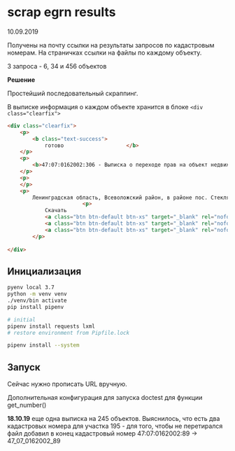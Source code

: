 scrap egrn results
==================

10.09.2019

Получены на почту ссылки на результаты запросов по кадастровым номерам.
На страничках ссылки на файлы по каждому объекту.

3 запроса - 6, 34 и 456 объектов

**Решение**

Простейший последовательный скраппинг.

В выписке информация о каждом объекте хранится в блоке `<div class="clearfix">`

```html
<div class="clearfix">
    <p>
        <b class="text-success">
            готово                    </b>
    </p>
    <p>
        <b>47:07:0162002:306 - Выписка о переходе прав на объект недвижимости</b>
    </p>
    <p>
    </p>
    <p>
        Ленинградская область, Всеволожский район, в районе пос. Стеклянный,  СНТ &quot;Березка&quot;, участок № 111                </p>
                        <p>
            Скачать
            <a class="btn btn-default btn-xs" target="_blank" rel="nofollow" href="/order/download?id=0dc2c46c-ce06-418f-b6da-9173e018b2fb&format=xml">zip с ЭЦП</a>
            <a class="btn btn-default btn-xs" target="_blank" rel="nofollow" href="/order/download?id=0dc2c46c-ce06-418f-b6da-9173e018b2fb&format=pdf">pdf</a>
            <a class="btn btn-default btn-xs" target="_blank" rel="nofollow" href="/order/download?id=0dc2c46c-ce06-418f-b6da-9173e018b2fb&format=html">html</a>
        </p>
    
</div>
```

Инициализация
-------------

```bash
pyenv local 3.7
python -m venv venv
./venv/bin activate
pip install pipenv

# initial
pipenv install requests lxml
# restore environment from Pipfile.lock

pipenv install --system
```  

Запуск
------

Сейчас нужно прописать URL вручную.

Дополнительная конфигурация для запуска doctest для функции get_number()

**18.10.19** еще одна выписка на 245 объектов. Выяснилось, что есть два кадастровых номера
для участка 195 - для того, чтобы не перетирался файл добавил в конец
кадастровый номер 47:07:0162002:89 -> 47_07_0162002_89
